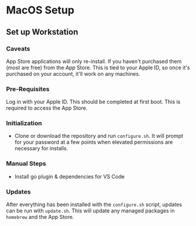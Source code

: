 # MacOS Setup #

## Set up Workstation ##

### Caveats ###

App Store applications will only re-install.  If you haven't purchased them (most are free) from the App Store.  This is tied to your Apple ID, so once it's purchased on your account, it'll work on any machines.

### Pre-Requisites ###

Log in with your Apple ID.  This should be completed at first boot.  This is required to access the App Store.

### Initialization ###

* Clone or download the repository and run `configure.sh`.  It will prompt for your password at a few points when elevated permissions are necessary for installs.

### Manual Steps ###

* Install go plugin & dependencies for VS Code

### Updates ###

After everything has been installed with the `configure.sh` script, updates can be run with `update.sh`.  This will update any managed packages in `homebrew` and the App Store.
